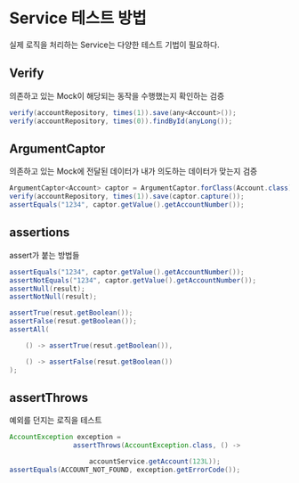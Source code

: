 # Service 테스트 방법
실제 로직을 처리하는 Service는 다양한 테스트 기법이 필요하다.

## Verify
의존하고 있는 Mock이 해당되는 동작을 수행했는지 확인하는 검증

```java
verify(accountRepository, times(1)).save(any<Account>());
verify(accountRepository, times(0)).findById(anyLong());
```

## ArgumentCaptor
의존하고 있는 Mock에 전달된 데이터가 내가 의도하는 데이터가 맞는지 검증

```java
ArgumentCaptor<Account> captor = ArgumentCaptor.forClass(Account.class);
verify(accountRepository, times(1)).save(captor.capture());
assertEquals("1234", captor.getValue().getAccountNumber());
```

## assertions
assert가 붙는 방법들

```java
assertEquals("1234", captor.getValue().getAccountNumber());
assertNotEquals("1234", captor.getValue().getAccountNumber());
assertNull(result);
assertNotNull(result);

assertTrue(resut.getBoolean());
assertFalse(resut.getBoolean());
assertAll(

    () -> assertTrue(resut.getBoolean()),

    () -> assertFalse(resut.getBoolean())
);
```

## assertThrows
예외를 던지는 로직을 테스트
```java
AccountException exception =
                assertThrows(AccountException.class, () ->

                    accountService.getAccount(123L));
assertEquals(ACCOUNT_NOT_FOUND, exception.getErrorCode());
```